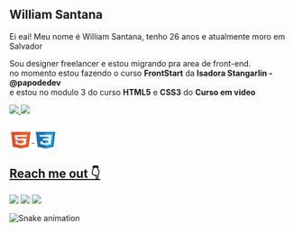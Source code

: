 ## William Santana

 Ei eai! Meu nome é William Santana, tenho 26 anos e atualmente moro em Salvador

Sou designer freelancer e estou migrando pra area de front-end. <br>
no momento estou fazendo o curso
**FrontStart** da **Isadora Stangarlin - @papodedev** <br>
e estou no modulo 3 do curso **HTML5** e **CSS3** do **Curso em video**


<div>
  <a href="https://github.com/william-sant">
  <img height="150em" src="https://github-readme-stats.vercel.app/api?username=william-sant&show_icons=true&theme=dark&include_all_commits=true&count_private=true"/>
  <img height="150em" src="https://github-readme-stats.vercel.app/api/top-langs/?username=william-sant&layout=compact&langs_count=16&theme=dark"/>
<div>
  
##
  </div>
  <img align="center" alt="Rafa-HTML" height="30" width="40" src="https://raw.githubusercontent.com/devicons/devicon/master/icons/html5/html5-original.svg">
  <img align="center" alt="Rafa-CSS" height="30" width="40" src="https://raw.githubusercontent.com/devicons/devicon/master/icons/css3/css3-original.svg">

##
  
  ## Reach me out :point_down: 
<div>
  <a href="https://www.instagram.com/_william.sant" target="_blank"><img src="https://img.shields.io/badge/-Instagram-%23E4405F?style=for-the-badge&logo=instagram&logoColor=white" target="_blank"></a>
  <a href = "mailto:williamsantana181@gmail.com"><img src="https://img.shields.io/badge/Gmail-D14836?style=for-the-badge&logo=gmail&logoColor=white" target="_blank"></a>
  <a href="https://www.linkedin.com/in/williamssantana/" target="_blank"><img src="https://img.shields.io/badge/-LinkedIn-%230077B5?style=for-the-badge&logo=linkedin&logoColor=white" target="_blank"></a> 
 
  ![Snake animation](https://github.com/william-sant/william-sant/blob/output/github-contribution-grid-snake.svg)
